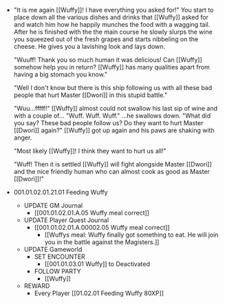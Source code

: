 - "It is me again [[Wuffy]]! I have everything you asked for!" You start to place down all the various dishes and drinks that [[Wuffy]] asked for and watch him how he happily munches the food with a wagging tail. After he is finished with the the main course he slowly slurps the wine you squeezed out of the fresh grapes and starts nibbeling on the cheese. He gives you a lavishing look and lays down. 
  
  "Wuuff! Thank you so much human it was delicious! Can [[Wuffy]] somehow help you in return? [[Wuffy]] has many qualities apart from having a big stomach you know."
  
  "Well I don't know but there is this ship following us with all these bad people that hurt Master [[Dwori]] in this stupid battle."
  
  "Wuu…fffff!" [[Wuffy]] almost could not swallow his last sip of wine and with a couple of… "Wuff. Wuff. Wuff." …he swallows down. "What did you say? These bad people follow us? Do they want to hurt Master [[Dwori]] again?" [[Wuffy]] got up again and his paws are shaking with anger.
  
  "Most likely [[Wuffy]]! I think they want to hurt us all!"
  
  "Wuff! Then it is settled [[Wuffy]] will fight alongside Master [[Dwori]] and the nice friendly human who can almost cook as good as Master [[Dwori]]!"
- 001.01.02.01.21.01 Feeding Wuffy
	- UPDATE GM Journal
		- [[001.01.02.01.A.05 Wuffy meal correct]]
	- UPDATE Player Quest Journal
		- [[001.01.02.01.A.00002.05 Wuffy meal correct]]
			- [[Wuffys meal: Wuffy finally got something to eat. He will join you in the battle against the Magisters.]]
	- UPDATE Gameworld
		- SET ENCOUNTER
			- [[001.01.03.01 Wuffy]] to Deactivated
		- FOLLOW PARTY
			- [[Wuffy]]
	- REWARD
		- Every Player [[01.02.01 Feeding Wuffy 80XP]]
